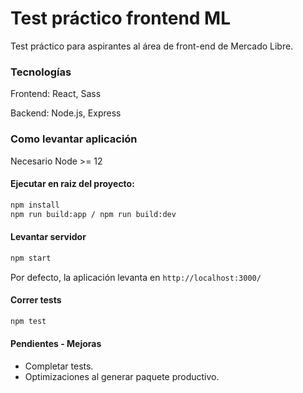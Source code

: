 # Test práctico frontend ML
Test práctico para aspirantes al área de front-end de Mercado Libre.

### Tecnologías 
Frontend: React, Sass

Backend: Node.js, Express


### Como levantar aplicación

Necesario Node >= 12

#### Ejecutar en raiz del proyecto:
```bash
npm install
npm run build:app / npm run build:dev
```


#### Levantar servidor

```bash
npm start
```
Por defecto, la aplicación levanta en `http://localhost:3000/`
#### Correr tests

```bash
npm test
```

#### Pendientes - Mejoras
* Completar tests.
* Optimizaciones al generar paquete productivo.

